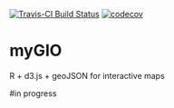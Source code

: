 [![Travis-CI Build Status](https://travis-ci.org/mortonanalytics/myGIO.svg?branch=master)](https://travis-ci.org/mortonanalytics/myGIO)
[![codecov](https://codecov.io/gh/mortonanalytics/myGIO/branch/master/graph/badge.svg)](https://codecov.io/gh/mortonanalytics/myGIO)


# myGIO
R + d3.js + geoJSON for interactive maps

#in progress
